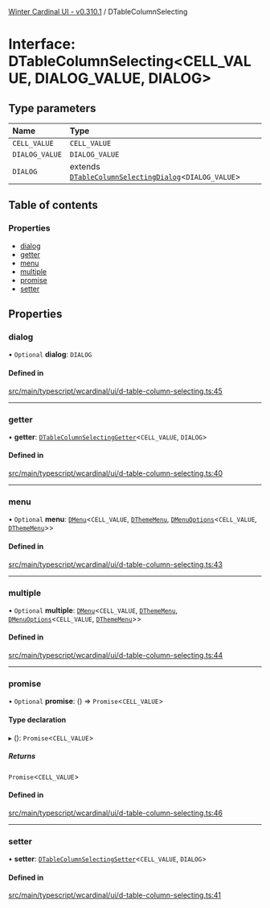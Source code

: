 [Winter Cardinal UI - v0.310.1](../index.md) / DTableColumnSelecting

# Interface: DTableColumnSelecting<CELL_VALUE, DIALOG_VALUE, DIALOG\>

## Type parameters

| Name | Type |
| :------ | :------ |
| `CELL_VALUE` | `CELL_VALUE` |
| `DIALOG_VALUE` | `DIALOG_VALUE` |
| `DIALOG` | extends [`DTableColumnSelectingDialog`](DTableColumnSelectingDialog.md)<`DIALOG_VALUE`\> |

## Table of contents

### Properties

- [dialog](DTableColumnSelecting.md#dialog)
- [getter](DTableColumnSelecting.md#getter)
- [menu](DTableColumnSelecting.md#menu)
- [multiple](DTableColumnSelecting.md#multiple)
- [promise](DTableColumnSelecting.md#promise)
- [setter](DTableColumnSelecting.md#setter)

## Properties

### dialog

• `Optional` **dialog**: `DIALOG`

#### Defined in

[src/main/typescript/wcardinal/ui/d-table-column-selecting.ts:45](https://github.com/winter-cardinal/winter-cardinal-ui/blob/v0.310.1/src/main/typescript/wcardinal/ui/d-table-column-selecting.ts#L45)

___

### getter

• **getter**: [`DTableColumnSelectingGetter`](../index.md#dtablecolumnselectinggetter)<`CELL_VALUE`, `DIALOG`\>

#### Defined in

[src/main/typescript/wcardinal/ui/d-table-column-selecting.ts:40](https://github.com/winter-cardinal/winter-cardinal-ui/blob/v0.310.1/src/main/typescript/wcardinal/ui/d-table-column-selecting.ts#L40)

___

### menu

• `Optional` **menu**: [`DMenu`](../classes/DMenu.md)<`CELL_VALUE`, [`DThemeMenu`](DThemeMenu.md), [`DMenuOptions`](DMenuOptions.md)<`CELL_VALUE`, [`DThemeMenu`](DThemeMenu.md)\>\>

#### Defined in

[src/main/typescript/wcardinal/ui/d-table-column-selecting.ts:43](https://github.com/winter-cardinal/winter-cardinal-ui/blob/v0.310.1/src/main/typescript/wcardinal/ui/d-table-column-selecting.ts#L43)

___

### multiple

• `Optional` **multiple**: [`DMenu`](../classes/DMenu.md)<`CELL_VALUE`, [`DThemeMenu`](DThemeMenu.md), [`DMenuOptions`](DMenuOptions.md)<`CELL_VALUE`, [`DThemeMenu`](DThemeMenu.md)\>\>

#### Defined in

[src/main/typescript/wcardinal/ui/d-table-column-selecting.ts:44](https://github.com/winter-cardinal/winter-cardinal-ui/blob/v0.310.1/src/main/typescript/wcardinal/ui/d-table-column-selecting.ts#L44)

___

### promise

• `Optional` **promise**: () => `Promise`<`CELL_VALUE`\>

#### Type declaration

▸ (): `Promise`<`CELL_VALUE`\>

##### Returns

`Promise`<`CELL_VALUE`\>

#### Defined in

[src/main/typescript/wcardinal/ui/d-table-column-selecting.ts:46](https://github.com/winter-cardinal/winter-cardinal-ui/blob/v0.310.1/src/main/typescript/wcardinal/ui/d-table-column-selecting.ts#L46)

___

### setter

• **setter**: [`DTableColumnSelectingSetter`](../index.md#dtablecolumnselectingsetter)<`CELL_VALUE`, `DIALOG`\>

#### Defined in

[src/main/typescript/wcardinal/ui/d-table-column-selecting.ts:41](https://github.com/winter-cardinal/winter-cardinal-ui/blob/v0.310.1/src/main/typescript/wcardinal/ui/d-table-column-selecting.ts#L41)
